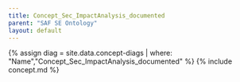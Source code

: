 ```yaml
---
title: Concept_Sec_ImpactAnalysis_documented
parent: "SAF SE Ontology"
layout: default
---
```

{% assign diag = site.data.concept-diags | where: "Name","Concept_Sec_ImpactAnalysis_documented" %}
{% include concept.md %}
